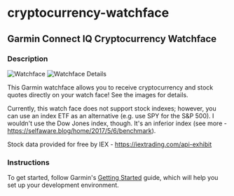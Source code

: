 # cryptocurrency-watchface
## Garmin Connect IQ Cryptocurrency Watchface

### Description
![Watchface](https://raw.githubusercontent.com/johndifini/cryptocurrency-watchface/master/Cover%20Image-8.png)
![Watchface Details](https://raw.githubusercontent.com/johndifini/cryptocurrency-watchface/master/Screen%20Image-8.png)

This Garmin watchface allows you to receive cryptocurrency and stock quotes directly on your watch face! See the images for details.

Currently, this watch face does not support stock indexes; however, you can use an index ETF as an alternative (e.g. use SPY for the S&P 500). I wouldn't use the Dow Jones index, though. It's an inferior index (see more - https://selfaware.blog/home/2017/5/6/benchmark).

Stock data provided for free by IEX - https://iextrading.com/api-exhibit

### Instructions
To get started, follow Garmin's [Getting Started](https://developer.garmin.com/connect-iq/programmers-guide/getting-started/) guide, which will help you set up your development environment.
